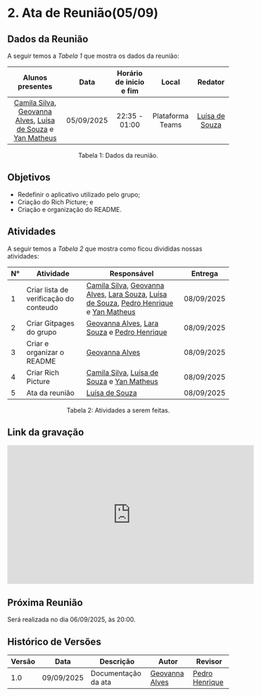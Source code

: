 # 2. Ata de Reunião(05/09)

## Dados da Reunião

A seguir temos a <i>Tabela 1</i> que mostra os dados da reunião:

|                                     Alunos presentes                                     |    Data    | Horário de inicio e fim |      Local       | Redator |
| :--------------------------------------------------------------------------------------: | :--------: | :---------------------: | :--------------: | :--------------: |
| [Camila Silva](https://github.com/CamilaSilvaC), [Geovanna Alves](https://github.com/GeovannaUmbelino), [Luísa de Souza](https://github.com/luisa12ll) e [Yan Matheus](https://github.com/Yanmatheus0812) | 05/09/2025 | 22:35 - 01:00 | Plataforma Teams | [Luísa de Souza](https://github.com/luisa12ll) |

<figcaption align="center">Tabela 1: Dados da reunião.</figcaption>

## Objetivos

- Redefinir o aplicativo utilizado pelo grupo;
- Criação do Rich Picture; e
- Criação e organização do README.

## Atividades

A seguir temos a <i>Tabela 2</i> que mostra como ficou divididas nossas atividades:

| N°| Atividade | Responsável | Entrega |
| ---- | ---- | ---- | ---- |
| 1 | Criar lista de verificação do conteudo| [Camila Silva](https://github.com/CamilaSilvaC), [Geovanna Alves](https://github.com/GeovannaUmbelino), [Lara Souza](https://github.com/mel14-hub), [Luísa de Souza](https://github.com/luisa12ll), [Pedro Henrique](https://github.com/pedrohpsantos) e [Yan Matheus](https://github.com/Yanmatheus0812) | 08/09/2025 |
| 2 | Criar Gitpages do grupo | [Geovanna Alves](https://github.com/GeovannaUmbelino), [Lara Souza](https://github.com/mel14-hub) e [Pedro Henrique](https://github.com/pedrohpsantos) | 08/09/2025|
| 3 | Criar e organizar o README | [Geovanna Alves](https://github.com/GeovannaUmbelino) | 08/09/2025|
| 4 | Criar Rich Picture | [Camila Silva](https://github.com/CamilaSilvaC), [Luísa de Souza](https://github.com/luisa12ll) e [Yan Matheus](https://github.com/Yanmatheus0812) | 08/09/2025|
| 5 | Ata da reunião | [Luísa de Souza](https://github.com/luisa12ll)| 08/09/2025|

<figcaption align="center">Tabela 2: Atividades a serem feitas.</figcaption>

## Link da gravação

<iframe width="560" height="315" src="https://www.youtube.com/embed/cz-eFMl_OmA?si=-ZQR8XU-0oGgfG4N" title="YouTube video player" frameborder="0" allow="accelerometer; autoplay; clipboard-write; encrypted-media; gyroscope; picture-in-picture; web-share" referrerpolicy="strict-origin-when-cross-origin" allowfullscreen></iframe>

## Próxima Reunião

Será realizada no dia 06/09/2025, às 20:00.

## Histórico de Versões

| Versão | Data       | Descrição               | Autor                                                     | Revisor                                                 |
|--------|------------|------------------------|-----------------------------------------------------------|--------------------------------------------------------|
| 1.0    | 09/09/2025 | Documentação da ata     | [Geovanna Alves](https://github.com/GeovannaUmbelino)     | [Pedro Henrique](https://github.com/pedrohpsantos)    |
